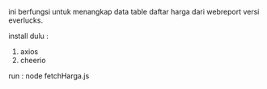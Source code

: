 ini berfungsi untuk menangkap data table daftar harga dari webreport versi everlucks.

install dulu : 
1. axios
2. cheerio


run :
node fetchHarga.js
